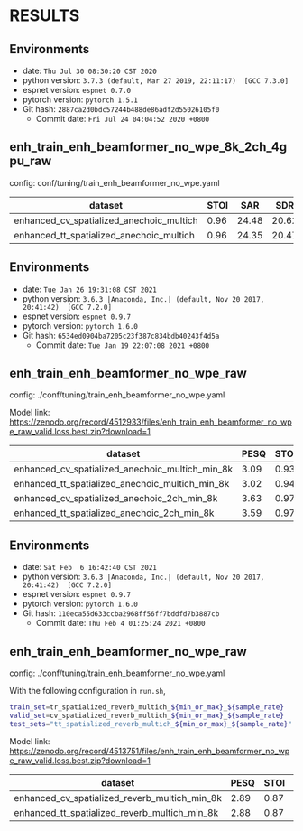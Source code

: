 <!-- Generated by scripts/utils/show_enh_score.sh -->
<!-- These results are from the code before refactoring  -->
# RESULTS
## Environments
- date: `Thu Jul 30 08:30:20 CST 2020`
- python version: `3.7.3 (default, Mar 27 2019, 22:11:17)  [GCC 7.3.0]`
- espnet version: `espnet 0.7.0`
- pytorch version: `pytorch 1.5.1`
- Git hash: `2887ca2d0bdc57244b488de86adf2d55026105f0`
  - Commit date: `Fri Jul 24 04:04:52 2020 +0800`


## enh_train_enh_beamformer_no_wpe_8k_2ch_4gpu_raw

config: conf/tuning/train_enh_beamformer_no_wpe.yaml

|dataset|STOI|SAR|SDR|SIR|
|---|---|---|---|---|
|enhanced_cv_spatialized_anechoic_multich|0.96|24.48|20.62|23.74|
|enhanced_tt_spatialized_anechoic_multich|0.96|24.35|20.47|23.56|

## Environments
- date: `Tue Jan 26 19:31:08 CST 2021`
- python version: `3.6.3 |Anaconda, Inc.| (default, Nov 20 2017, 20:41:42)  [GCC 7.2.0]`
- espnet version: `espnet 0.9.7`
- pytorch version: `pytorch 1.6.0`
- Git hash: `6534ed0904ba7205c23f387c834bdb40243f4d5a`
  - Commit date: `Tue Jan 19 22:07:08 2021 +0800`


## enh_train_enh_beamformer_no_wpe_raw

config: ./conf/tuning/train_enh_beamformer_no_wpe.yaml

Model link: https://zenodo.org/record/4512933/files/enh_train_enh_beamformer_no_wpe_raw_valid.loss.best.zip?download=1

|dataset|PESQ|STOI|SAR|SDR|SIR|SI_SNR|
|---|---|---|---|---|---|---|
|enhanced_cv_spatialized_anechoic_multich_min_8k|3.09|0.93|12.60|11.76|25.09|9.49|
|enhanced_tt_spatialized_anechoic_multich_min_8k|3.02|0.94|12.58|11.72|25.02|9.42|
|enhanced_cv_spatialized_anechoic_2ch_min_8k|3.63|0.97|25.38|22.24|26.01|20.78|
|enhanced_tt_spatialized_anechoic_2ch_min_8k|3.59|0.97|25.36|22.25|26.01|20.81|

## Environments
- date: `Sat Feb  6 16:42:40 CST 2021`
- python version: `3.6.3 |Anaconda, Inc.| (default, Nov 20 2017, 20:41:42)  [GCC 7.2.0]`
- espnet version: `espnet 0.9.7`
- pytorch version: `pytorch 1.6.0`
- Git hash: `110eca55d633ccba2968ff56ff7bddfd7b3887cb`
  - Commit date: `Thu Feb 4 01:25:24 2021 +0800`


## enh_train_enh_beamformer_no_wpe_raw

config: ./conf/tuning/train_enh_beamformer_no_wpe.yaml

With the following configuration in `run.sh`,

```bash
train_set=tr_spatialized_reverb_multich_${min_or_max}_${sample_rate}
valid_set=cv_spatialized_reverb_multich_${min_or_max}_${sample_rate}
test_sets="tt_spatialized_reverb_multich_${min_or_max}_${sample_rate}"
```

Model link: https://zenodo.org/record/4513751/files/enh_train_enh_beamformer_no_wpe_raw_valid.loss.best.zip?download=1

|dataset|PESQ|STOI|SAR|SDR|SIR|SI_SNR|
|---|---|---|---|---|---|---|
|enhanced_cv_spatialized_reverb_multich_min_8k|2.89|0.87|11.91|9.50|16.72|6.45|
|enhanced_tt_spatialized_reverb_multich_min_8k|2.88|0.87|11.85|9.39|16.55|6.38|
